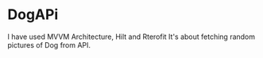 # DogAPi
I have used MVVM Architecture, Hilt and Rterofit 
It's about fetching random pictures of Dog from API.
